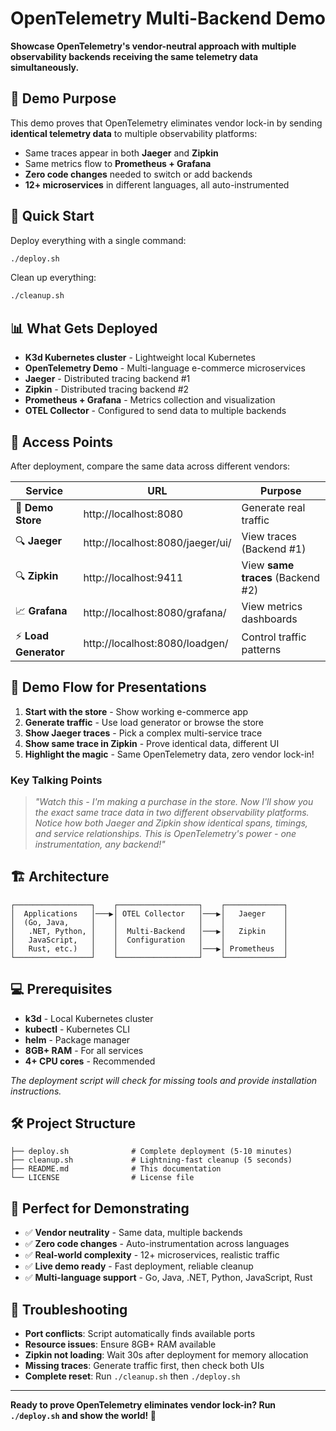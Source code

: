 # OpenTelemetry Multi-Backend Demo

**Showcase OpenTelemetry's vendor-neutral approach with multiple observability backends receiving the same telemetry data simultaneously.**

## 🎯 Demo Purpose

This demo proves that OpenTelemetry eliminates vendor lock-in by sending **identical telemetry data** to multiple observability platforms:
- Same traces appear in both **Jaeger** and **Zipkin**
- Same metrics flow to **Prometheus + Grafana** 
- **Zero code changes** needed to switch or add backends
- **12+ microservices** in different languages, all auto-instrumented

## 🚀 Quick Start

Deploy everything with a single command:

```bash
./deploy.sh
```

Clean up everything:

```bash
./cleanup.sh
```

## 📊 What Gets Deployed

- **K3d Kubernetes cluster** - Lightweight local Kubernetes
- **OpenTelemetry Demo** - Multi-language e-commerce microservices
- **Jaeger** - Distributed tracing backend #1
- **Zipkin** - Distributed tracing backend #2  
- **Prometheus + Grafana** - Metrics collection and visualization
- **OTEL Collector** - Configured to send data to multiple backends

## 🔗 Access Points

After deployment, compare the same data across different vendors:

| Service | URL | Purpose |
|---------|-----|---------|
| 🛒 **Demo Store** | http://localhost:8080 | Generate real traffic |
| 🔍 **Jaeger** | http://localhost:8080/jaeger/ui/ | View traces (Backend #1) |
| 🔍 **Zipkin** | http://localhost:9411 | View **same traces** (Backend #2) |
| 📈 **Grafana** | http://localhost:8080/grafana/ | View metrics dashboards |
| ⚡ **Load Generator** | http://localhost:8080/loadgen/ | Control traffic patterns |

## 🎪 Demo Flow for Presentations

1. **Start with the store** - Show working e-commerce app
2. **Generate traffic** - Use load generator or browse the store
3. **Show Jaeger traces** - Pick a complex multi-service trace
4. **Show same trace in Zipkin** - Prove identical data, different UI
5. **Highlight the magic** - Same OpenTelemetry data, zero vendor lock-in!

### Key Talking Points

> *"Watch this - I'm making a purchase in the store. Now I'll show you the exact same trace data in two different observability platforms. Notice how both Jaeger and Zipkin show identical spans, timings, and service relationships. This is OpenTelemetry's power - one instrumentation, any backend!"*

## 🏗️ Architecture

```
┌─────────────────┐    ┌──────────────────┐    ┌─────────────┐
│  Applications   │───▶│ OTEL Collector   │───▶│   Jaeger    │
│  (Go, Java,     │    │                  │    │             │
│   .NET, Python, │    │  Multi-Backend   │───▶│   Zipkin    │
│   JavaScript,   │    │  Configuration   │    │             │
│   Rust, etc.)   │    │                  │───▶│ Prometheus  │
└─────────────────┘    └──────────────────┘    └─────────────┘
```

## 💻 Prerequisites

- **k3d** - Local Kubernetes cluster
- **kubectl** - Kubernetes CLI  
- **helm** - Package manager
- **8GB+ RAM** - For all services
- **4+ CPU cores** - Recommended

*The deployment script will check for missing tools and provide installation instructions.*

## 🛠️ Project Structure

```
├── deploy.sh              # Complete deployment (5-10 minutes)
├── cleanup.sh             # Lightning-fast cleanup (5 seconds)
├── README.md              # This documentation
└── LICENSE                # License file
```

## 🎯 Perfect for Demonstrating

- ✅ **Vendor neutrality** - Same data, multiple backends
- ✅ **Zero code changes** - Auto-instrumentation across languages
- ✅ **Real-world complexity** - 12+ microservices, realistic traffic
- ✅ **Live demo ready** - Fast deployment, reliable cleanup
- ✅ **Multi-language support** - Go, Java, .NET, Python, JavaScript, Rust

## 🚨 Troubleshooting

- **Port conflicts**: Script automatically finds available ports
- **Resource issues**: Ensure 8GB+ RAM available
- **Zipkin not loading**: Wait 30s after deployment for memory allocation
- **Missing traces**: Generate traffic first, then check both UIs
- **Complete reset**: Run `./cleanup.sh` then `./deploy.sh`

---

**Ready to prove OpenTelemetry eliminates vendor lock-in? Run `./deploy.sh` and show the world! 🌟**